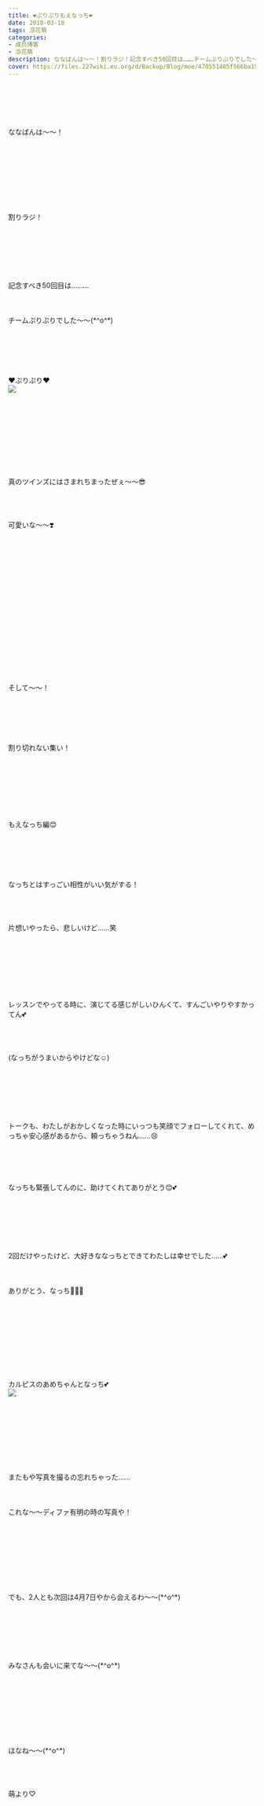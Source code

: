 ```yaml
---
title: ❤︎ぷりぷりもえなっち❤︎
date: 2018-03-18
tags: 涼花萌
categories: 
- 成员博客
- 涼花萌
description: ななばんは〜〜！割りラジ！記念すべき50回目は………チームぷりぷりでした〜〜(*^o^*)❤︎ぷりぷり❤︎真のツインズには...
cover: https://files.227wiki.eu.org/d/Backup/Blog/moe/470551485f566ba15551fb4477501.jpg 
---
```

<div class="blog_detail__main">
<br/>
<br/>
<br/>
<br/>
<br/>
ななばんは〜〜！<br/>
<br/>
<br/>
<br/>
<br/>
<br/>
<br/>
<br/>
<br/>
<br/>
割りラジ！<br/>
<br/>
<br/>
<br/>
<br/>
<br/>
<br/>
<br/>
記念すべき50回目は………<br/>
<br/>
<br/>
<br/>
チームぷりぷりでした〜〜(*^o^*)<br/>
<br/>
<br/>
<br/>
<br/>
<br/>
<br/>
❤︎ぷりぷり❤︎<br/>
<img src="https://files.227wiki.eu.org/d/Backup/Blog/moe/470551485f566ba15551fb4477501.jpg"><br/>
<br/>
<br/>
<br/>
<br/>
<br/>
<br/>
<br/>
<br/>
<br/>
<br/>
真のツインズにはさまれちまったぜぇ〜〜😎<br/>
<br/>
<br/>
<br/>
<br/>
可愛いな〜〜❣️<br/>
<br/>
<br/>
<br/>
<br/>
<br/>
<br/>
<br/>
<br/>
<br/>
<br/>
<br/>
<br/>
<br/>
<br/>
<br/>
<br/>
<br/>
<br/>
そして〜〜！<br/>
<br/>
<br/>
<br/>
<br/>
<br/>
<br/>
割り切れない集い！<br/>
<br/>
<br/>
<br/>
<br/>
<br/>
<br/>
<br/>
<br/>
もえなっち編😊<br/>
<br/>
<br/>
<br/>
<br/>
<br/>
<br/>
なっちとはすっごい相性がいい気がする！<br/>
<br/>
<br/>
<br/>
<br/>
片想いやったら、悲しいけど……笑<br/>
<br/>
<br/>
<br/>
<br/>
<br/>
<br/>
<br/>
<br/>
レッスンでやってる時に、演じてる感じがしいひんくて、すんごいやりやすかってん💕<br/>
<br/>
<br/>
<br/>
<br/>
(なっちがうまいからやけどな☺️)<br/>
<br/>
<br/>
<br/>
<br/>
<br/>
<br/>
<br/>
トークも、わたしがおかしくなった時にいっつも笑顔でフォローしてくれて、めっちゃ安心感があるから、頼っちゃうねん……😢<br/>
<br/>
<br/>
<br/>
<br/>
<br/>
なっちも緊張してんのに、助けてくれてありがとう😊💕<br/>
<br/>
<br/>
<br/>
<br/>
<br/>
<br/>
<br/>
2回だけやったけど、大好きななっちとできてわたしは幸せでした……💕<br/>
<br/>
<br/>
<br/>
ありがとう、なっち💓💓💓<br/>
<br/>
<br/>
<br/>
<br/>
<br/>
<br/>
<br/>
<br/>
<br/>
<br/>
カルピスのあめちゃんとなっち💕<br/>
<img src="https://files.227wiki.eu.org/d/Backup/Blog/moe/470551485f566ba15551fb4477501-01.jpg"><br/>
<br/>
<br/>
<br/>
<br/>
<br/>
<br/>
<br/>
<br/>
<br/>
またもや写真を撮るの忘れちゃった……<br/>
<br/>
<br/>
<br/>
 これな〜〜ディファ有明の時の写真や！<br/>
<br/>
<br/>
<br/>
<br/>
<br/>
<br/>
<br/>
<br/>
<br/>
でも、2人とも次回は4月7日やから会えるわ〜〜(*^o^*)<br/>
<br/>
<br/>
<br/>
<br/>
<br/>
<br/>
<br/>
みなさんも会いに来てな〜〜(*^o^*)<br/>
<br/>
<br/>
<br/>
<br/>
<br/>
<br/>
<br/>
<br/>
<br/>
ほなね〜〜(*^o^*)<br/>
<br/>
<br/>
<br/>
<br/>
萌より♡
<!--twitter-->

<!--//twitter-->
</img></img></div>